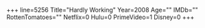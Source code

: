 +++
line=5256
Title="Hardly Working"
Year=2008
Age=""
IMDb=""
RottenTomatoes=""
Netflix=0
Hulu=0
PrimeVideo=1
Disney=0
+++

